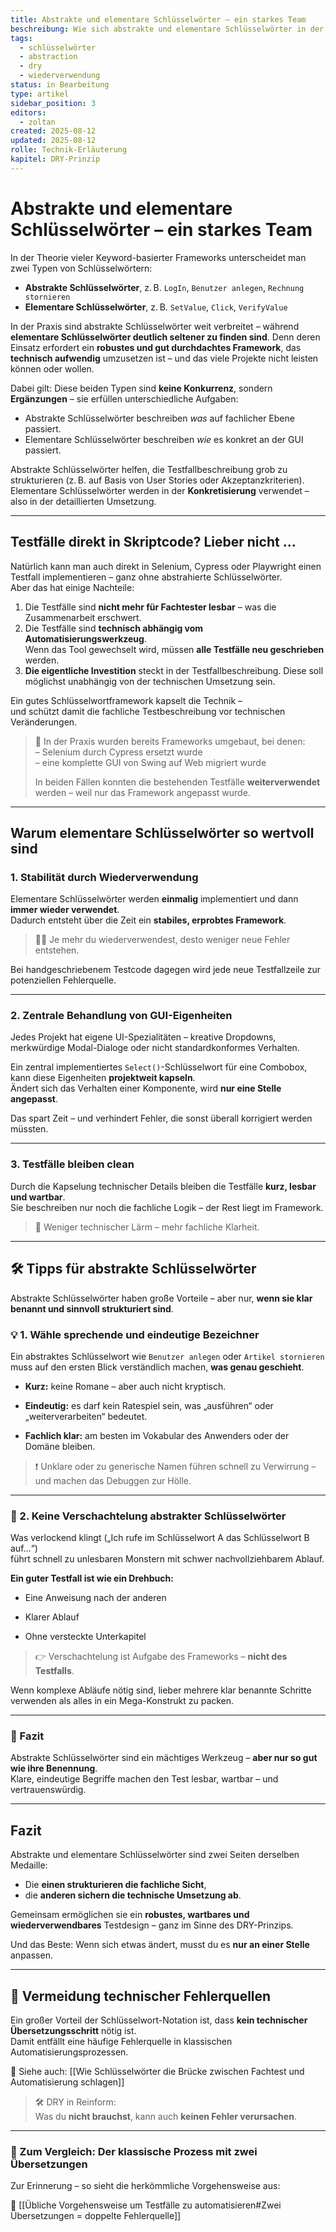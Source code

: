 ```yaml
---
title: Abstrakte und elementare Schlüsselwörter – ein starkes Team
beschreibung: Wie sich abstrakte und elementare Schlüsselwörter in der Testautomatisierung ergänzen – und warum sie gemeinsam DRY ermöglichen.
tags:
  - schlüsselwörter
  - abstraction
  - dry
  - wiederverwendung
status: in Bearbeitung
type: artikel
sidebar_position: 3
editors:
  - zoltan
created: 2025-08-12
updated: 2025-08-12
rolle: Technik-Erläuterung
kapitel: DRY-Prinzip
---
```


# Abstrakte und elementare Schlüsselwörter – ein starkes Team

In der Theorie vieler Keyword-basierter Frameworks unterscheidet man zwei Typen von Schlüsselwörtern:

- **Abstrakte Schlüsselwörter**, z. B. `LogIn`, `Benutzer anlegen`, `Rechnung stornieren`
- **Elementare Schlüsselwörter**, z. B. `SetValue`, `Click`, `VerifyValue`

In der Praxis sind abstrakte Schlüsselwörter weit verbreitet – während **elementare Schlüsselwörter deutlich seltener zu finden sind**. Denn deren Einsatz erfordert ein **robustes und gut durchdachtes Framework**, das **technisch aufwendig** umzusetzen ist – und das viele Projekte nicht leisten können oder wollen.

Dabei gilt: Diese beiden Typen sind **keine Konkurrenz**, sondern **Ergänzungen** – sie erfüllen unterschiedliche Aufgaben:

- Abstrakte Schlüsselwörter beschreiben *was* auf fachlicher Ebene passiert.
- Elementare Schlüsselwörter beschreiben *wie* es konkret an der GUI passiert.

Abstrakte Schlüsselwörter helfen, die Testfallbeschreibung grob zu strukturieren (z. B. auf Basis von User Stories oder Akzeptanzkriterien).  
Elementare Schlüsselwörter werden in der **Konkretisierung** verwendet – also in der detaillierten Umsetzung.

---

## Testfälle direkt in Skriptcode? Lieber nicht …

Natürlich kann man auch direkt in Selenium, Cypress oder Playwright einen Testfall implementieren – ganz ohne abstrahierte Schlüsselwörter.  
Aber das hat einige Nachteile:

1. Die Testfälle sind **nicht mehr für Fachtester lesbar** – was die Zusammenarbeit erschwert.  
2. Die Testfälle sind **technisch abhängig vom Automatisierungswerkzeug**.  
   Wenn das Tool gewechselt wird, müssen **alle Testfälle neu geschrieben** werden.  
3. **Die eigentliche Investition** steckt in der Testfallbeschreibung. Diese soll möglichst unabhängig von der technischen Umsetzung sein.

Ein gutes Schlüsselwortframework kapselt die Technik –  
und schützt damit die fachliche Testbeschreibung vor technischen Veränderungen.

> 🔄 In der Praxis wurden bereits Frameworks umgebaut, bei denen:  
> – Selenium durch Cypress ersetzt wurde  
> – eine komplette GUI von Swing auf Web migriert wurde  
>
> In beiden Fällen konnten die bestehenden Testfälle **weiterverwendet** werden – weil nur das Framework angepasst wurde.

---

## Warum elementare Schlüsselwörter so wertvoll sind

### 1. **Stabilität durch Wiederverwendung**

Elementare Schlüsselwörter werden **einmalig** implementiert und dann **immer wieder verwendet**.  
Dadurch entsteht über die Zeit ein **stabiles, erprobtes Framework**.

> 👷‍♂️ Je mehr du wiederverwendest, desto weniger neue Fehler entstehen.

Bei handgeschriebenem Testcode dagegen wird jede neue Testfallzeile zur potenziellen Fehlerquelle.

---

### 2. **Zentrale Behandlung von GUI-Eigenheiten**

Jedes Projekt hat eigene UI-Spezialitäten – kreative Dropdowns, merkwürdige Modal-Dialoge oder nicht standardkonformes Verhalten.

Ein zentral implementiertes `Select()`-Schlüsselwort für eine Combobox, kann diese Eigenheiten **projektweit kapseln**.  
Ändert sich das Verhalten einer Komponente, wird **nur eine Stelle angepasst**.

Das spart Zeit – und verhindert Fehler, die sonst überall korrigiert werden müssten.

---

### 3. **Testfälle bleiben clean**

Durch die Kapselung technischer Details bleiben die Testfälle **kurz, lesbar und wartbar**.  
Sie beschreiben nur noch die fachliche Logik – der Rest liegt im Framework.

> 🧼 Weniger technischer Lärm – mehr fachliche Klarheit.

---
## 🛠️ Tipps für abstrakte Schlüsselwörter

Abstrakte Schlüsselwörter haben große Vorteile – aber nur, **wenn sie klar benannt und sinnvoll strukturiert sind**.

### 💡 1. Wähle sprechende und eindeutige Bezeichner

Ein abstraktes Schlüsselwort wie `Benutzer anlegen` oder `Artikel stornieren` muss auf den ersten Blick verständlich machen, **was genau geschieht**.

- **Kurz:** keine Romane – aber auch nicht kryptisch.
    
- **Eindeutig:** es darf kein Ratespiel sein, was „ausführen“ oder „weiterverarbeiten“ bedeutet.
    
- **Fachlich klar:** am besten im Vokabular des Anwenders oder der Domäne bleiben.
    

> ❗ Unklare oder zu generische Namen führen schnell zu Verwirrung – und machen das Debuggen zur Hölle.

---

### 🧱 2. Keine Verschachtelung abstrakter Schlüsselwörter

Was verlockend klingt („Ich rufe im Schlüsselwort A das Schlüsselwort B auf…“)  
führt schnell zu unlesbaren Monstern mit schwer nachvollziehbarem Ablauf.

**Ein guter Testfall ist wie ein Drehbuch:**

- Eine Anweisung nach der anderen
    
- Klarer Ablauf
    
- Ohne versteckte Unterkapitel
    

> 👉 Verschachtelung ist Aufgabe des Frameworks – **nicht des Testfalls**.

Wenn komplexe Abläufe nötig sind, lieber mehrere klar benannte Schritte verwenden als alles in ein Mega-Konstrukt zu packen.

---

### 📌 Fazit

Abstrakte Schlüsselwörter sind ein mächtiges Werkzeug – **aber nur so gut wie ihre Benennung**.  
Klare, eindeutige Begriffe machen den Test lesbar, wartbar – und vertrauenswürdig.

---
## Fazit

Abstrakte und elementare Schlüsselwörter sind zwei Seiten derselben Medaille:

- Die **einen strukturieren die fachliche Sicht**,  
- die **anderen sichern die technische Umsetzung ab**.

Gemeinsam ermöglichen sie ein **robustes, wartbares und wiederverwendbares** Testdesign – ganz im Sinne des DRY-Prinzips.

Und das Beste: Wenn sich etwas ändert, musst du es **nur an einer Stelle** anpassen.


---
## 🔗 Vermeidung technischer Fehlerquellen

Ein großer Vorteil der Schlüsselwort-Notation ist, dass **kein technischer Übersetzungsschritt** nötig ist.  
Damit entfällt eine häufige Fehlerquelle in klassischen Automatisierungsprozessen.

📎 Siehe auch: [[Wie Schlüsselwörter die Brücke zwischen Fachtest und Automatisierung schlagen]]

> 🛠️ DRY in Reinform:  
> Was du **nicht brauchst**, kann auch **keinen Fehler verursachen**.

---
### 🧭 Zum Vergleich: Der klassische Prozess mit zwei Übersetzungen

Zur Erinnerung – so sieht die herkömmliche Vorgehensweise aus:

📎 [[Übliche Vorgehensweise um Testfälle zu automatisieren#Zwei Übersetzungen = doppelte Fehlerquelle]]
